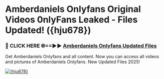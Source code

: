 # Amberdaniels Onlyfans Original Videos 0nlyFans Leaked - Files Updated! ({hju678})

<h3>🔴 CLICK HERE 🌐==►► <a href="https://tinyurl.com/ms9xzufz" rel="nofollow">Amberdaniels Onlyfans Updated Files</a></h3>

Get Amberdaniels Onlyfans and all content. Now you can access all videos and pictures of Amberdaniels Onlyfans. New Updated Files 2025!

[![{hju678}](https://i.imgur.com/PQ7UWWw.gif)](https://tinyurl.com/ms9xzufz)